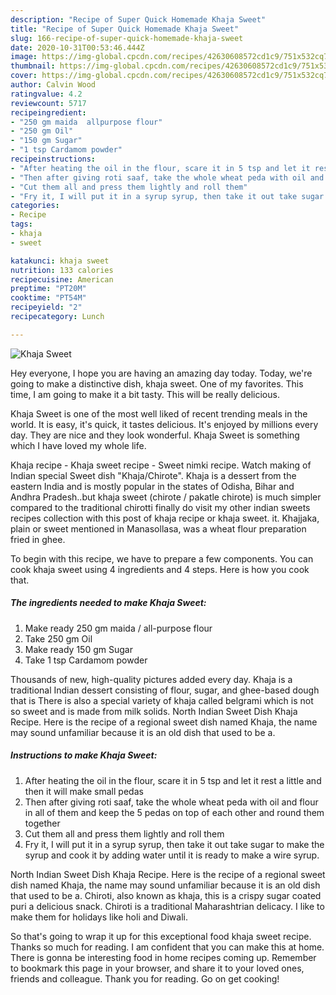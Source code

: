 ```yaml
---
description: "Recipe of Super Quick Homemade Khaja Sweet"
title: "Recipe of Super Quick Homemade Khaja Sweet"
slug: 166-recipe-of-super-quick-homemade-khaja-sweet
date: 2020-10-31T00:53:46.444Z
image: https://img-global.cpcdn.com/recipes/42630608572cd1c9/751x532cq70/khaja-sweet-recipe-main-photo.jpg
thumbnail: https://img-global.cpcdn.com/recipes/42630608572cd1c9/751x532cq70/khaja-sweet-recipe-main-photo.jpg
cover: https://img-global.cpcdn.com/recipes/42630608572cd1c9/751x532cq70/khaja-sweet-recipe-main-photo.jpg
author: Calvin Wood
ratingvalue: 4.2
reviewcount: 5717
recipeingredient:
- "250 gm maida  allpurpose flour"
- "250 gm Oil"
- "150 gm Sugar"
- "1 tsp Cardamom powder"
recipeinstructions:
- "After heating the oil in the flour, scare it in 5 tsp and let it rest a little and then it will make small pedas"
- "Then after giving roti saaf, take the whole wheat peda with oil and flour in all of them and keep the 5 pedas on top of each other and round them together"
- "Cut them all and press them lightly and roll them"
- "Fry it, I will put it in a syrup syrup, then take it out take sugar to make the syrup and cook it by adding water until it is ready to make a wire syrup."
categories:
- Recipe
tags:
- khaja
- sweet

katakunci: khaja sweet 
nutrition: 133 calories
recipecuisine: American
preptime: "PT20M"
cooktime: "PT54M"
recipeyield: "2"
recipecategory: Lunch

---
```



![Khaja Sweet](https://img-global.cpcdn.com/recipes/42630608572cd1c9/751x532cq70/khaja-sweet-recipe-main-photo.jpg)

Hey everyone, I hope you are having an amazing day today. Today, we're going to make a distinctive dish, khaja sweet. One of my favorites. This time, I am going to make it a bit tasty. This will be really delicious.

Khaja Sweet is one of the most well liked of recent trending meals in the world. It is easy, it's quick, it tastes delicious. It's enjoyed by millions every day. They are nice and they look wonderful. Khaja Sweet is something which I have loved my whole life.

Khaja recipe - Khaja sweet recipe - Sweet nimki recipe. Watch making of Indian special Sweet dish &#34;Khaja/Chirote&#34;. Khaja is a dessert from the eastern India and is mostly popular in the states of Odisha, Bihar and Andhra Pradesh..but khaja sweet (chirote / pakatle chirote) is much simpler compared to the traditional chirotti finally do visit my other indian sweets recipes collection with this post of khaja recipe or khaja sweet. it. Khajjaka, plain or sweet mentioned in Manasollasa, was a wheat flour preparation fried in ghee.


To begin with this recipe, we have to prepare a few components. You can cook khaja sweet using 4 ingredients and 4 steps. Here is how you cook that.

<!--inarticleads1-->

##### The ingredients needed to make Khaja Sweet:

1. Make ready 250 gm maida / all-purpose flour
1. Take 250 gm Oil
1. Make ready 150 gm Sugar
1. Take 1 tsp Cardamom powder


Thousands of new, high-quality pictures added every day. Khaja is a traditional Indian dessert consisting of flour, sugar, and ghee-based dough that is There is also a special variety of khaja called belgrami which is not so sweet and is made from milk solids. North Indian Sweet Dish Khaja Recipe. Here is the recipe of a regional sweet dish named Khaja, the name may sound unfamiliar because it is an old dish that used to be a. 

<!--inarticleads2-->

##### Instructions to make Khaja Sweet:

1. After heating the oil in the flour, scare it in 5 tsp and let it rest a little and then it will make small pedas
1. Then after giving roti saaf, take the whole wheat peda with oil and flour in all of them and keep the 5 pedas on top of each other and round them together
1. Cut them all and press them lightly and roll them
1. Fry it, I will put it in a syrup syrup, then take it out take sugar to make the syrup and cook it by adding water until it is ready to make a wire syrup.


North Indian Sweet Dish Khaja Recipe. Here is the recipe of a regional sweet dish named Khaja, the name may sound unfamiliar because it is an old dish that used to be a. Chiroti, also known as khaja, this is a crispy sugar coated puri a delicious snack. Chiroti is a traditional Maharashtrian delicacy. I like to make them for holidays like holi and Diwali. 

So that's going to wrap it up for this exceptional food khaja sweet recipe. Thanks so much for reading. I am confident that you can make this at home. There is gonna be interesting food in home recipes coming up. Remember to bookmark this page in your browser, and share it to your loved ones, friends and colleague. Thank you for reading. Go on get cooking!
